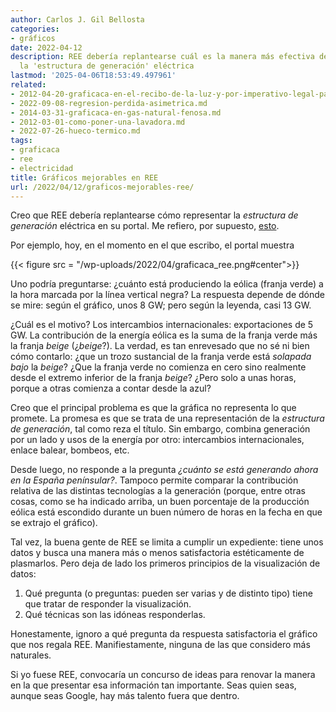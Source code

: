 ```yaml
---
author: Carlos J. Gil Bellosta
categories:
- gráficos
date: 2022-04-12
description: REE debería replantearse cuál es la manera más efectiva de representar
  la 'estructura de generación' eléctrica
lastmod: '2025-04-06T18:53:49.497961'
related:
- 2012-04-20-graficaca-en-el-recibo-de-la-luz-y-por-imperativo-legal-para-mas-inri.md
- 2022-09-08-regresion-perdida-asimetrica.md
- 2014-03-31-graficaca-en-gas-natural-fenosa.md
- 2012-03-01-como-poner-una-lavadora.md
- 2022-07-26-hueco-termico.md
tags:
- graficaca
- ree
- electricidad
title: Gráficos mejorables en REE
url: /2022/04/12/graficos-mejorables-ree/
---
```


Creo que REE debería replantearse cómo representar la _estructura de generación_ eléctrica en su portal. Me refiero, por supuesto, [esto](https://demanda.ree.es/visiona/peninsula/demanda/acumulada/).

Por ejemplo, hoy, en el momento en el que escribo, el portal muestra

{{< figure src = "/wp-uploads/2022/04/graficaca_ree.png#center">}}

Uno podría preguntarse: ¿cuánto está produciendo la eólica (franja verde) a la hora marcada por la línea vertical negra? La respuesta depende de dónde se mire: según el gráfico, unos 8 GW; pero según la leyenda, casi 13 GW.

¿Cuál es el motivo? Los intercambios internacionales: exportaciones de 5 GW. La contribución de la energía eólica es la suma de la franja verde más la franja _beige_ (¿_beige_?). La verdad, es tan enrevesado que no sé ni bien cómo contarlo: ¿que un trozo sustancial de la franja verde está _solapada bajo_ la _beige_? ¿Que la franja verde no comienza en cero sino realmente desde el extremo inferior de la franja _beige_? ¿Pero solo a unas horas, porque a otras comienza a contar desde la azul?

Creo que el principal problema es que la gráfica no representa lo que promete. La promesa es que se trata de una representación de la _estructura de generación_, tal como reza el título. Sin embargo, combina generación por un lado y usos de la energía por otro: intercambios internacionales, enlace balear, bombeos, etc.

Desde luego, no responde a la pregunta _¿cuánto se está generando ahora en la España penínsular?_. Tampoco permite comparar la contribución relativa de las distintas tecnologías a la generación (porque, entre otras cosas, como se ha indicado arriba, un buen porcentaje de la producción eólica está escondido durante un buen número de horas en la fecha en que se extrajo el gráfico).

Tal vez, la buena gente de REE se limita a cumplir un expediente: tiene unos datos y busca una manera más o menos satisfactoria estéticamente de plasmarlos. Pero deja de lado los primeros principios de la visualización de datos:

1. Qué pregunta (o preguntas: pueden ser varias y de distinto tipo) tiene que tratar de responder la visualización.
2. Qué técnicas son las idóneas responderlas.

Honestamente, ignoro a qué pregunta da respuesta satisfactoria el gráfico que nos regala REE. Manifiestamente, ninguna de las que considero más naturales.

Si yo fuese REE, convocaría un concurso de ideas para renovar la manera en la que presentar esa información tan importante. Seas quien seas, aunque seas Google, hay más talento fuera que dentro.